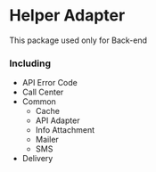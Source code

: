 # Helper Adapter

This package used only for Back-end

### Including

* API Error Code
* Call Center
* Common
    * Cache
    * API Adapter
    * Info Attachment
    * Mailer
    * SMS
* Delivery
